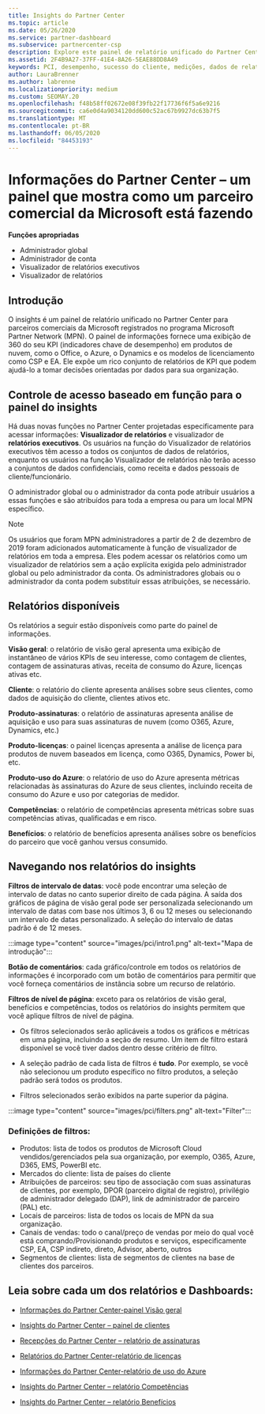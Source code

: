 ```yaml
---
title: Insights do Partner Center
ms.topic: article
ms.date: 05/26/2020
ms.service: partner-dashboard
ms.subservice: partnercenter-csp
description: Explore este painel de relatório unificado do Partner Center. Veja como você está fazendo em KPIs para vendas e implantação, desenvolvimento de clientes e muito mais.
ms.assetid: 2F4B9A27-37FF-41E4-8A26-5EAE88DD8A49
keywords: PCI, desempenho, sucesso do cliente, medições, dados de relatórios
author: LauraBrenner
ms.author: labrenne
ms.localizationpriority: medium
ms.custom: SEOMAY.20
ms.openlocfilehash: f48b58ff02672e08f39fb22f17736f6f5a6e9216
ms.sourcegitcommit: ca6e0d4a9034120dd600c52ac67b9927dc63b7f5
ms.translationtype: MT
ms.contentlocale: pt-BR
ms.lasthandoff: 06/05/2020
ms.locfileid: "84453193"
---
```

# <a name="partner-center-insights---a-dashboard-that-shows-how-a-microsoft-commercial-partner-is-doing"></a>Informações do Partner Center – um painel que mostra como um parceiro comercial da Microsoft está fazendo

**Funções apropriadas**
- Administrador global
- Administrador de conta
- Visualizador de relatórios executivos
- Visualizador de relatórios

## <a name="introduction"></a>Introdução

O insights é um painel de relatório unificado no Partner Center para parceiros comerciais da Microsoft registrados no programa Microsoft Partner Network (MPN). O painel de informações fornece uma exibição de 360 do seu KPI (indicadores chave de desempenho) em produtos de nuvem, como o Office, o Azure, o Dynamics e os modelos de licenciamento como CSP e EA. Ele expõe um rico conjunto de relatórios de KPI que podem ajudá-lo a tomar decisões orientadas por dados para sua organização. 

## <a name="role-based-access-control-to-the-insights-dashboard"></a>Controle de acesso baseado em função para o painel do insights

Há duas novas funções no Partner Center projetadas especificamente para acessar informações: **Visualizador de relatórios** e visualizador de **relatórios executivos**. Os usuários na função do Visualizador de relatórios executivos têm acesso a todos os conjuntos de dados de relatórios, enquanto os usuários na função Visualizador de relatórios não terão acesso a conjuntos de dados confidenciais, como receita e dados pessoais de cliente/funcionário. 

O administrador global ou o administrador da conta pode atribuir usuários a essas funções e são atribuídos para toda a empresa ou para um local MPN específico.  

>[!Note] 
>Os usuários que foram MPN administradores a partir de 2 de dezembro de 2019 foram adicionados automaticamente à função de visualizador de relatórios em toda a empresa. Eles podem acessar os relatórios como um visualizador de relatórios sem a ação explícita exigida pelo administrador global ou pelo administrador da conta. Os administradores globais ou o administrador da conta podem substituir essas atribuições, se necessário. 

## <a name="reports-available"></a>Relatórios disponíveis

Os relatórios a seguir estão disponíveis como parte do painel de informações.

**Visão geral**: o relatório de visão geral apresenta uma exibição de instantâneo de vários KPIs de seu interesse, como contagem de clientes, contagem de assinaturas ativas, receita de consumo do Azure, licenças ativas etc.

**Cliente**: o relatório do cliente apresenta análises sobre seus clientes, como dados de aquisição do cliente, clientes ativos etc.

**Produto-assinaturas**: o relatório de assinaturas apresenta análise de aquisição e uso para suas assinaturas de nuvem (como O365, Azure, Dynamics, etc.)

**Produto-licenças**: o painel licenças apresenta a análise de licença para produtos de nuvem baseados em licença, como O365, Dynamics, Power bi, etc.

**Produto-uso do Azure**: o relatório de uso do Azure apresenta métricas relacionadas às assinaturas do Azure de seus clientes, incluindo receita de consumo do Azure e uso por categorias de medidor.

**Competências**: o relatório de competências apresenta métricas sobre suas competências ativas, qualificadas e em risco.

**Benefícios**: o relatório de benefícios apresenta análises sobre os benefícios do parceiro que você ganhou versus consumido.

## <a name="navigating-the-insights-reports"></a>Navegando nos relatórios do insights

**Filtros de intervalo de datas**: você pode encontrar uma seleção de intervalo de datas no canto superior direito de cada página. A saída dos gráficos de página de visão geral pode ser personalizada selecionando um intervalo de datas com base nos últimos 3, 6 ou 12 meses ou selecionando um intervalo de datas personalizado. A seleção do intervalo de datas padrão é de 12 meses. 

:::image type="content" source="images/pci/intro1.png" alt-text="Mapa de introdução":::

**Botão de comentários**: cada gráfico/controle em todos os relatórios de informações é incorporado com um botão de comentários para permitir que você forneça comentários de instância sobre um recurso de relatório. 

 
**Filtros de nível de página**: exceto para os relatórios de visão geral, benefícios e competências, todos os relatórios do insights permitem que você aplique filtros de nível de página. 

- Os filtros selecionados serão aplicáveis a todos os gráficos e métricas em uma página, incluindo a seção de resumo. Um item de filtro estará disponível se você tiver dados dentro desse critério de filtro. 

- A seleção padrão de cada lista de filtros é **tudo**. Por exemplo, se você não selecionou um produto específico no filtro produtos, a seleção padrão será todos os produtos.

- Filtros selecionados serão exibidos na parte superior da página. 

:::image type="content" source="images/pci/filters.png" alt-text="Filter":::

### <a name="filters-definitions"></a>Definições de filtros:

- Produtos: lista de todos os produtos de Microsoft Cloud vendidos/gerenciados pela sua organização, por exemplo, O365, Azure, D365, EMS, PowerBI etc.
- Mercados do cliente: lista de países do cliente
- Atribuições de parceiros: seu tipo de associação com suas assinaturas de clientes, por exemplo, DPOR (parceiro digital de registro), privilégio de administrador delegado (DAP), link de administrador de parceiro (PAL) etc. 
- Locais de parceiros: lista de todos os locais de MPN da sua organização.
- Canais de vendas: todo o canal/preço de vendas por meio do qual você está comprando/Provisionando produtos e serviços, especificamente CSP, EA, CSP indireto, direto, Advisor, aberto, outros
- Segmentos de clientes: lista de segmentos de clientes na base de clientes dos parceiros.

## <a name="read-about-each-of-the-dashboards-and-reports"></a>Leia sobre cada um dos relatórios e Dashboards:

- [Informações do Partner Center-painel Visão geral](pci-overview-report.md)

- [Insights do Partner Center – painel de clientes](pci-customer-report.md)

- [Recepções do Partner Center – relatório de assinaturas](pci-product-subscriptions-report.md)

- [Relatórios do Partner Center-relatório de licenças](pci-product-licenses-report.md)

- [Informações do Partner Center-relatório de uso do Azure](pci-azure-usage-report.md)

- [Insights do Partner Center – relatório Competências](pci-competencies-report.md)

- [Insights do Partner Center – relatório Benefícios](pci-benefits-report.md)

